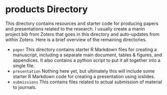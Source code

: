 # products Directory

This directory contains resources and starter code for producing papers and presentations related to the research. I usually create a manin project.bib from Zotero that goes in this directory and auto-updates from within Zotero. Here is a brief overview of the remaining directories. 

- `paper` This directory contains starter R Markdown files for creating a manuscript, including a separate main document, tables & figures, and appendices. It also contains a python script to put it all together into a single file.
- `presentation` Nothing here yet, but ultimately this will include some starter R Markdown code for creating a presentation using ioslides.
- `submissions` This contains files related to actual submission of material to journals. 

